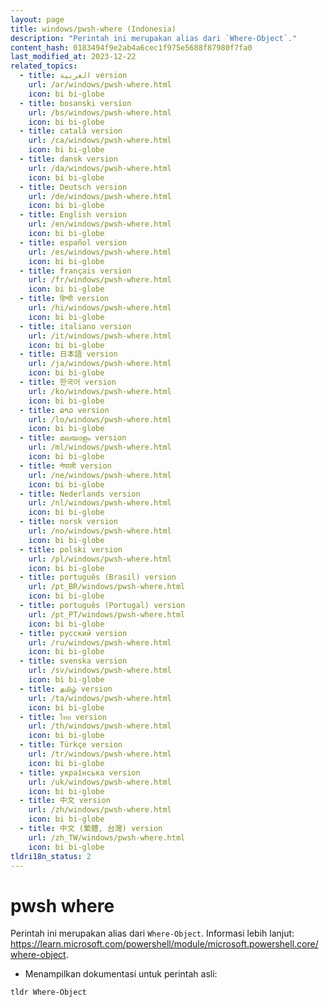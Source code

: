 ```yaml
---
layout: page
title: windows/pwsh-where (Indonesia)
description: "Perintah ini merupakan alias dari `Where-Object`."
content_hash: 0183494f9e2ab4a6cec1f975e5688f87980f7fa0
last_modified_at: 2023-12-22
related_topics:
  - title: العربية version
    url: /ar/windows/pwsh-where.html
    icon: bi bi-globe
  - title: bosanski version
    url: /bs/windows/pwsh-where.html
    icon: bi bi-globe
  - title: català version
    url: /ca/windows/pwsh-where.html
    icon: bi bi-globe
  - title: dansk version
    url: /da/windows/pwsh-where.html
    icon: bi bi-globe
  - title: Deutsch version
    url: /de/windows/pwsh-where.html
    icon: bi bi-globe
  - title: English version
    url: /en/windows/pwsh-where.html
    icon: bi bi-globe
  - title: español version
    url: /es/windows/pwsh-where.html
    icon: bi bi-globe
  - title: français version
    url: /fr/windows/pwsh-where.html
    icon: bi bi-globe
  - title: हिन्दी version
    url: /hi/windows/pwsh-where.html
    icon: bi bi-globe
  - title: italiano version
    url: /it/windows/pwsh-where.html
    icon: bi bi-globe
  - title: 日本語 version
    url: /ja/windows/pwsh-where.html
    icon: bi bi-globe
  - title: 한국어 version
    url: /ko/windows/pwsh-where.html
    icon: bi bi-globe
  - title: ລາວ version
    url: /lo/windows/pwsh-where.html
    icon: bi bi-globe
  - title: മലയാളം version
    url: /ml/windows/pwsh-where.html
    icon: bi bi-globe
  - title: नेपाली version
    url: /ne/windows/pwsh-where.html
    icon: bi bi-globe
  - title: Nederlands version
    url: /nl/windows/pwsh-where.html
    icon: bi bi-globe
  - title: norsk version
    url: /no/windows/pwsh-where.html
    icon: bi bi-globe
  - title: polski version
    url: /pl/windows/pwsh-where.html
    icon: bi bi-globe
  - title: português (Brasil) version
    url: /pt_BR/windows/pwsh-where.html
    icon: bi bi-globe
  - title: português (Portugal) version
    url: /pt_PT/windows/pwsh-where.html
    icon: bi bi-globe
  - title: русский version
    url: /ru/windows/pwsh-where.html
    icon: bi bi-globe
  - title: svenska version
    url: /sv/windows/pwsh-where.html
    icon: bi bi-globe
  - title: தமிழ் version
    url: /ta/windows/pwsh-where.html
    icon: bi bi-globe
  - title: ไทย version
    url: /th/windows/pwsh-where.html
    icon: bi bi-globe
  - title: Türkçe version
    url: /tr/windows/pwsh-where.html
    icon: bi bi-globe
  - title: українська version
    url: /uk/windows/pwsh-where.html
    icon: bi bi-globe
  - title: 中文 version
    url: /zh/windows/pwsh-where.html
    icon: bi bi-globe
  - title: 中文 (繁體, 台灣) version
    url: /zh_TW/windows/pwsh-where.html
    icon: bi bi-globe
tldri18n_status: 2
---
```

# pwsh where

Perintah ini merupakan alias dari `Where-Object`.
Informasi lebih lanjut: <https://learn.microsoft.com/powershell/module/microsoft.powershell.core/where-object>.

- Menampilkan dokumentasi untuk perintah asli:

`tldr Where-Object`

